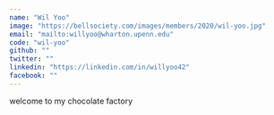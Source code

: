 ```yaml
---
name: "Wil Yoo"
image: "https://bellsociety.com/images/members/2020/wil-yoo.jpg"
email: "mailto:willyoo@wharton.upenn.edu"
code: "wil-yoo"
github: ""
twitter: ""
linkedin: "https://linkedin.com/in/willyoo42"
facebook: ""
---
```

welcome to my chocolate factory
